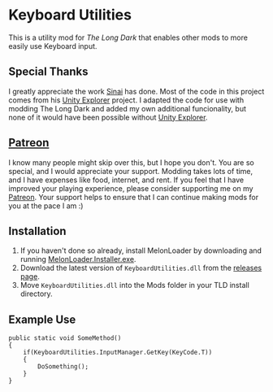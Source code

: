 ﻿# Keyboard Utilities

This is a utility mod for *The Long Dark* that enables other mods to more easily use Keyboard input.

## Special Thanks

I greatly appreciate the work [Sinai](https://github.com/sinai-dev) has done. Most of the code in this project comes from his [Unity Explorer](https://github.com/sinai-dev/UnityExplorer) project. I adapted the code for use with modding The Long Dark and added my own additional funcionality, but none of it would have been possible without [Unity Explorer](https://github.com/sinai-dev/UnityExplorer).

## [Patreon](https://www.patreon.com/ds5678)

I know many people might skip over this, but I hope you don't. You are so special, and I would appreciate your support. Modding takes lots of time, and I have expenses like food, internet, and rent. If you feel that I have improved your playing experience, please consider supporting me on my [Patreon](https://www.patreon.com/ds5678). Your support helps to ensure that I can continue making mods for you at the pace I am :)

## Installation

1. If you haven't done so already, install MelonLoader by downloading and running [MelonLoader.Installer.exe](https://github.com/HerpDerpinstine/MelonLoader/releases/latest/download/MelonLoader.Installer.exe).
2. Download the latest version of `KeyboardUtilities.dll` from the [releases page](https://github.com/ds5678/KeyboardUtilities/releases).
3. Move `KeyboardUtilities.dll` into the Mods folder in your TLD install directory.

## Example Use

```
public static void SomeMethod() 
{
    if(KeyboardUtilities.InputManager.GetKey(KeyCode.T))
    {
        DoSomething();
    }
}
```